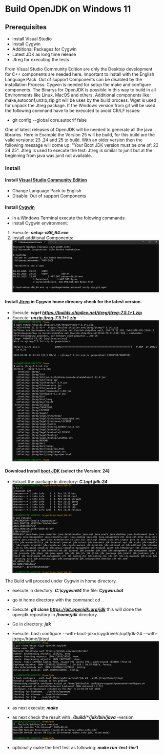# Build OpenJDK on Windows 11

## Prerequisites
- Install Visual Studio
- Install Cygwin
- Additional Packages for Cygwin
- Latest JDK as long time release
- Jtreg for executing the tests

From Visual Studio Community Edition are only the Desktop development for C++ 
components are needed here. Important to install with the English Language Pack.
Out of support Components can be disabled by the installation Process.
Cygwin is needed for setup the make and configure components. The Binarys 
for OpenJDK is possible in this way to build in all Environments like Linux, MacOS and others.
Additional components like: make,autoconf,unzip,zip,git will be uses by the build
process.
Wget is used for unpack the Jtreg package.
If the Windows version from git will be used the following command have to be executed 
to avoid CR/LF issues:
- git config --global core.autocrlf false
 
One of latest releases of OpenJDK will be needed to generate all the java libraries.
Here in Example the Version 25 will be build, for this build are the valid versions: 23 ,24 and 25 to build.
With an older version then the following message will come up: "Your Boot JDK version must be one of: 23 24 25".
Jtreg is used to execute the test. Jtreg is similar to junit but at the beginning from java was junit not available.




### Install

#### Install [Visual Studio Community Edition](https://visualstudio.microsoft.com/de/vs/community/)
- Change Language Pack to English
- Disable: Out of support Components


#### Install [Cygwin](https://www.cygwin.com/install.html)
- in a Windows Terminal execute the folowing commands:
- install Cygwin environment:
1. Execute: ***setup-x86_64.exe***
2. Install additional Components:
![Execute](./picture/cygwin.png)


#### Install [Jtreg](https://builds.shipilev.net/jtreg/) in Cygwin home direcory check for the latest version.
- Execute: ***wget https://builds.shipilev.net/jtreg/jtreg-7.5.1+1.zip***
- Execute: ***unzip jtreg-7.5.1+1.zip***
![Execute](./picture/jtreg.png)

#### Download Install [boot JDK](https://jdk.java.net/) (select the Version: 24)
- Extract the package in directory: ***C:\opt\jdk-24***
![Execute](./picture/jdk24.png) 

The Build will proceed under Cygwin in home directory.
- execute in directory: ***C:\cygwin64*** the file: ***Cygwin.bat***
- go in home directory with the command: cd ..
- Execute: ***git clone https://git.openjdk.org/jdk*** this will clone the openjdk repository in ***/home/jdk*** directory.
- Go in directory: ***jdk*** 
- Execute: bash configure --with-boot-jdk=/cygdrive/c/opt/jdk-24 --with-jtreg=/home/jtreg/
![Execute](./picture/clone.png)

- as next execute: ***make***
- as next check the result with ***./build/\*/jdk/bin/java*** -version
![Execute](./picture/version.png)

- optionally make the tier1 test as following: ***make run-test-tier1***
